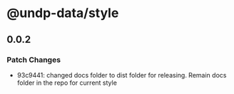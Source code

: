 # @undp-data/style

## 0.0.2

### Patch Changes

- 93c9441: changed docs folder to dist folder for releasing. Remain docs folder in the repo for current style
